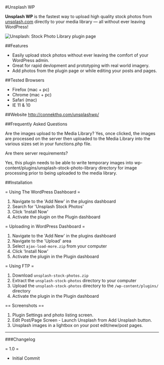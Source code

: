 #Unsplash WP

**Unsplash WP** is the fastest way to upload high quality stock photos from [unsplash.com](http://unsplash.com) directly to your media library — all without ever leaving WordPress! 


![Unsplash: Stock Photo Library plugin page](https://raw.githubusercontent.com/dcooney/unsplash/master/unsplash-wp/screenshot-1.png)



##Features

* Easily upload stock photos without ever leaving the comfort of your WordPress admin.
* Great for rapid devlopment and prototyping with real world imagery.
* Add photos from the plugin page or while editing your posts and pages.



##Tested Browsers

* Firefox (mac + pc)
* Chrome (mac + pc)
* Safari (mac)
* IE 11 & 10



##Website
http://connekthq.com/unsplashwp/



##Frequently Asked Questions


Are the images upload to the Media Library?
Yes, once clicked, the images are processed on the server then uploaded to the Media Library into the various sizes set in your functions.php file.

Are there server requirements?

Yes, this plugin needs to be able to write temporary images into wp-content/plugins/unsplash-stock-photo-library directory for image processing prior to being uploaded to the media library.



##Installation

= Using The WordPress Dashboard =

1. Navigate to the 'Add New' in the plugins dashboard
2. Search for 'Unsplash Stock Photos'
3. Click 'Install Now'
4. Activate the plugin on the Plugin dashboard

= Uploading in WordPress Dashboard =

1. Navigate to the 'Add New' in the plugins dashboard
2. Navigate to the 'Upload' area
3. Select `ajax-load-more.zip` from your computer
4. Click 'Install Now'
5. Activate the plugin in the Plugin dashboard

= Using FTP =

1. Download `unsplash-stock-photos.zip`
2. Extract the `unsplash-stock-photos` directory to your computer
3. Upload the `unsplash-stock-photos` directory to the `/wp-content/plugins/` directory
4. Activate the plugin in the Plugin dashboard

== Screenshots ==

1. Plugin Settings and photo listing screen.
2. Edit Post/Page Screen - Launch Unsplash from Add Unsplash button.
3. Unsplash images in a lightbox on your post edit/new/post pages.

***

###Changelog

= 1.0 =
* Initial Commit


